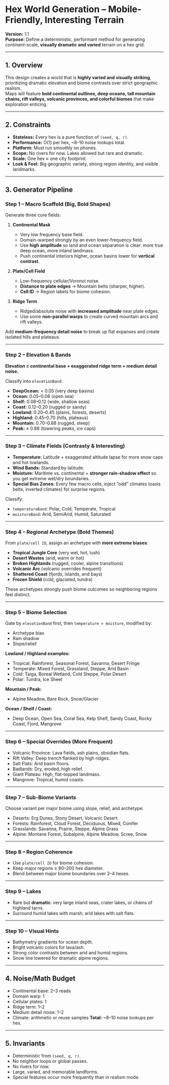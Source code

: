 # Hex World Generation – Mobile-Friendly, Interesting Terrain

**Version:** 1.1  
**Purpose:** Define a deterministic, performant method for generating continent-scale, **visually dramatic and varied** terrain on a hex grid.

---

## 1. Overview

This design creates a world that is **highly varied and visually striking**, prioritizing dramatic elevation and biome contrasts over strict geographic realism.  
Maps will feature **bold continental outlines, deep oceans, tall mountain chains, rift valleys, volcanic provinces, and colorful biomes** that make exploration enticing.

---

## 2. Constraints

- **Stateless:** Every hex is a pure function of `(seed, q, r)`.
- **Performance:** O(1) per hex, ~8–10 noise lookups total.
- **Platform:** Must run smoothly on phones.
- **Scope:** No rivers for now. Lakes allowed but rare and dramatic.
- **Scale:** One hex ≈ one city footprint.
- **Look & Feel:** Big geographic variety, strong region identity, and visible landmarks.

---

## 3. Generator Pipeline

### Step 1 – Macro Scaffold (Big, Bold Shapes)

Generate three core fields:

1. **Continental Mask**

   - Very low frequency base field.
   - Domain-warped strongly by an even lower-frequency field.
   - Use **high amplitude** so land and ocean separation is clear: more true deep ocean, more inland landmass.
   - Push continental interiors higher, ocean basins lower for **vertical contrast**.

2. **Plate/Cell Field**

   - Low-frequency cellular/Voronoi noise.
   - **Distance to plate edges** → Mountain belts (sharper, higher).
   - **Cell ID** → Region labels for biome cohesion.

3. **Ridge Term**
   - Ridged/absolute noise with **increased amplitude** near plate edges.
   - Use some **non-parallel warps** to create curved mountain arcs and rift valleys.

Add **medium-frequency detail noise** to break up flat expanses and create isolated hills and plateaus.

---

### Step 2 – Elevation & Bands

**Elevation = continental base + exaggerated ridge term + medium detail noise.**

Classify into `elevationBand`:

- **DeepOcean:** < 0.05 (very deep basins)
- **Ocean:** 0.05–0.08 (open sea)
- **Shelf:** 0.08–0.12 (wide, shallow seas)
- **Coast:** 0.12–0.20 (rugged or sandy)
- **Lowland:** 0.20–0.45 (plains, forests, deserts)
- **Highland:** 0.45–0.70 (hills, plateaus)
- **Mountain:** 0.70–0.88 (rugged, steep)
- **Peak:** ≥ 0.88 (towering peaks, ice caps)

---

### Step 3 – Climate Fields (Contrasty & Interesting)

- **Temperature:** Latitude + exaggerated altitude lapse for more snow caps and hot lowlands.
- **Wind Bands:** Standard by latitude.
- **Moisture:** Maritime vs. continental + **stronger rain-shadow effect** so you get extreme wet/dry boundaries.
- **Special Bias Zones:** Every few macro cells, inject “odd” climates (oasis belts, inverted climates) for surprise regions.

Classify:

- `temperatureBand`: Polar, Cold, Temperate, Tropical
- `moistureBand`: Arid, SemiArid, Humid, Saturated

---

### Step 4 – Regional Archetype (Bold Themes)

From `plate/cell ID`, assign an archetype with **more extreme biases**:

- **Tropical Jungle Core** (very wet, hot, lush)
- **Desert Wastes** (arid, warm or hot)
- **Broken Highlands** (rugged, cooler, alpine transitions)
- **Volcanic Arc** (volcanic overrides frequent)
- **Shattered Coast** (fjords, islands, and bays)
- **Frozen Shield** (cold, glaciated, tundra)

These archetypes strongly push biome outcomes so neighboring regions feel distinct.

---

### Step 5 – Biome Selection

Gate by `elevationBand` first, then `temperature × moisture`, modified by:

- Archetype bias
- Rain shadow
- Slope/relief

**Lowland / Highland examples:**

- Tropical: Rainforest, Seasonal Forest, Savanna, Desert Fringe
- Temperate: Mixed Forest, Grassland, Steppe, Arid Basin
- Cold: Taiga, Boreal Wetland, Cold Steppe, Polar Desert
- Polar: Tundra, Ice Sheet

**Mountain / Peak:**

- Alpine Meadow, Bare Rock, Snow/Glacier

**Ocean / Shelf / Coast:**

- Deep Ocean, Open Sea, Coral Sea, Kelp Shelf, Sandy Coast, Rocky Coast, Fjord, Mangrove

---

### Step 6 – Special Overrides (More Frequent)

- Volcanic Province: Lava fields, ash plains, obsidian flats.
- Rift Valley: Deep trench flanked by high ridges.
- Salt Flats: Arid basin floors.
- Badlands: Dry, eroded, high relief.
- Giant Plateau: High, flat-topped landmass.
- Mangrove: Tropical, humid coasts.

---

### Step 7 – Sub-Biome Variants

Choose variant per major biome using slope, relief, and archetype:

- Deserts: Erg Dunes, Stony Desert, Volcanic Desert
- Forests: Rainforest, Cloud Forest, Deciduous, Mixed, Conifer
- Grasslands: Savanna, Prairie, Steppe, Alpine Grass
- Alpine: Montane Forest, Subalpine, Alpine Meadow, Scree, Snow

---

### Step 8 – Region Coherence

- Use `plate/cell ID` for biome cohesion.
- Keep major regions ≥ 80–200 hex diameter.
- Blend between major biome boundaries over 2–4 hexes.

---

### Step 9 – Lakes

- Rare but **dramatic**: very large inland seas, crater lakes, or chains of highland tarns.
- Surround humid lakes with marsh; arid lakes with salt flats.

---

### Step 10 – Visual Hints

- Bathymetry gradients for ocean depth.
- Bright volcanic colors for lava/ash.
- Strong color contrasts between arid and humid regions.
- Snow line lowered for dramatic alpine regions.

---

## 4. Noise/Math Budget

- Continental base: 2–3 reads
- Domain warp: 1
- Cellular plates: 1
- Ridge term: 1–2
- Medium detail noise: 1–2
- Climate: arithmetic or reuse samples
  **Total:** ~8–10 noise lookups per hex.

---

## 5. Invariants

- Deterministic from `(seed, q, r)`.
- No neighbor loops or global passes.
- No rivers for now.
- Large, varied, and memorable landforms.
- Special features occur more frequently than in realism mode.
